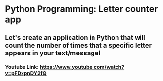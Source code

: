 # Python Programming: Letter counter app
## Let's create an application in Python that will count the number of times that a specific letter appears in your text/message!

### Youtube Link: https://www.youtube.com/watch?v=pFDxpnDY2fQ
